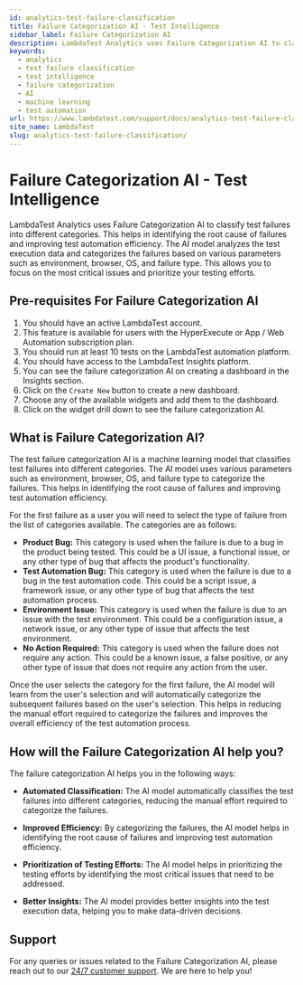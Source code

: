 ```yaml
---
id: analytics-test-failure-classification
title: Failure Categorization AI - Test Intelligence
sidebar_label: Failure Categorization AI
description: LambdaTest Analytics uses Failure Categorization AI to classify test failures into different categories. This helps in identifying the root cause of failures and improving test automation efficiency.
keywords:
  - analytics
  - test failure classification
  - test intelligence
  - failure categorization
  - AI
  - machine learning
  - test automation
url: https://www.lambdatest.com/support/docs/analytics-test-failure-classification/
site_name: LambdaTest
slug: analytics-test-failure-classification/
---
```


<script type="application/ld+json"
      dangerouslySetInnerHTML={{ __html: JSON.stringify({
       "@context": "https://schema.org",
        "@type": "BreadcrumbList",
        "itemListElement": [{
          "@type": "ListItem",
          "position": 1,
          "name": "Home",
          "item": "https://www.lambdatest.com"
        },{
          "@type": "ListItem",
          "position": 2,
          "name": "Support",
          "item": "https://www.lambdatest.com/support/docs/"
        },{
          "@type": "ListItem",
          "position": 3,
          "name": "Test Overview",
          "item": "https://www.lambdatest.com/support/docs/analytics-test-failure-classification/"
        }]
      })
    }}
></script>

# Failure Categorization AI - Test Intelligence

LambdaTest Analytics uses Failure Categorization AI to classify test failures into different categories. This helps in identifying the root cause of failures and improving test automation efficiency. The AI model analyzes the test execution data and categorizes the failures based on various parameters such as environment, browser, OS, and failure type. This allows you to focus on the most critical issues and prioritize your testing efforts.

## Pre-requisites For Failure Categorization AI

1. You should have an active LambdaTest account.
2. This feature is available for users with the HyperExecute or App / Web Automation subscription plan.
3. You should run at least 10 tests on the LambdaTest automation platform.
4. You should have access to the LambdaTest Insights platform.
5. You can see the failure categorization AI on creating a dashboard in the Insights section.
6. Click on the `Create New` button to create a new dashboard.
7. Choose any of the available widgets and add them to the dashboard.
8. Click on the widget drill down to see the failure categorization AI.

## What is Failure Categorization AI?

The test failure categorization AI is a machine learning model that classifies test failures into different categories. The AI model uses various parameters such as environment, browser, OS, and failure type to categorize the failures. This helps in identifying the root cause of failures and improving test automation efficiency.

For the first failure as a user you will need to select the type of failure from the list of categories available. The categories are as follows:
- **Product Bug:** This category is used when the failure is due to a bug in the product being tested. This could be a UI issue, a functional issue, or any other type of bug that affects the product's functionality.
- **Test Automation Bug:** This category is used when the failure is due to a bug in the test automation code. This could be a script issue, a framework issue, or any other type of bug that affects the test automation process.
- **Environment Issue:** This category is used when the failure is due to an issue with the test environment. This could be a configuration issue, a network issue, or any other type of issue that affects the test environment.
- **No Action Required:** This category is used when the failure does not require any action. This could be a known issue, a false positive, or any other type of issue that does not require any action from the user.

Once the user selects the category for the first failure, the AI model will learn from the user's selection and will automatically categorize the subsequent failures based on the user's selection. This helps in reducing the manual effort required to categorize the failures and improves the overall efficiency of the test automation process.

## How will the Failure Categorization AI help you?

The failure categorization AI helps you in the following ways:

- **Automated Classification:** The AI model automatically classifies the test failures into different categories, reducing the manual effort required to categorize the failures.

- **Improved Efficiency:** By categorizing the failures, the AI model helps in identifying the root cause of failures and improving test automation efficiency.

- **Prioritization of Testing Efforts:** The AI model helps in prioritizing the testing efforts by identifying the most critical issues that need to be addressed.

- **Better Insights:** The AI model provides better insights into the test execution data, helping you to make data-driven decisions.


## Support 

For any queries or issues related to the Failure Categorization AI, please reach out to our [24/7 customer support](mailto:support@lambdatest.com). We are here to help you!
